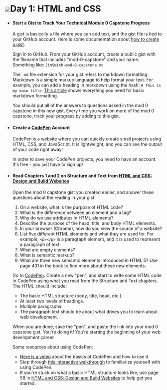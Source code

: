 # ![](https://cdn4.iconfinder.com/data/icons/ionicons/512/icon-arrow-right-b-128.png)Day 1: HTML and CSS

        
*   #### Start a Gist to Track Your Technical Module 0 Capstone Progress
    
    A gist is basically a file where you can add text, and the gist file is tied to your GitHub account. Here is some documentation about [how to create a gist](https://help.github.com/articles/creating-gists/).
    
    Sign in to GitHub. From your GitHub account, create a public gist with the filename that includes "mod-0-capstone" and your name. Something like: `JimSmith-mod-0-capstone.md`
    
    The `.md` file extension for your gist refers to markdown formatting. Markdown is a simple markup language to help format your text. For example, you can add a heading in markdown using the hash: `# This is my main title`. [This article](https://github.com/adam-p/markdown-here/wiki/Markdown-Cheatsheet) shows everything you need for basic markdown formatting.
    
    You should put all of the answers to questions asked in the mod 0 capstone in this new gist. Every time you work on more of the mod 0 capstone, track your progress by adding to this gist.
    
*   #### Create a [CodePen](https://codepen.io) Account
    
    CodePen is a website where you can quickly create small projects using HTML, CSS, and JavaScript. It is lightweight, and you can see the output of your code right away!
    
    In order to save your CodePen projects, you need to have an account. It's free - you just have to sign up!
    
*   #### Read Chapters 1 and 2 on Structure and Text from [HTML and CSS: Design and Build Websites](http://www.amazon.com/HTML-CSS-Design-Build-Websites/dp/1118008189/ref=sr_1_3?ie=UTF8&qid=1459879147&sr=8-3&keywords=duckett)
    
    Open the mod 0 capstone gist you created earlier, and answer these questions about the reading in your gist:
    
    1.  On a website, what is the purpose of HTML code?
    2.  What is the difference between an element and a tag?
    3.  Why do we use attributes in HTML elements?
    4.  Describe the purpose of the head, title, and body HTML elements.
    5.  In your browser (Chrome), how do you view the source of a website?
    6.  List five different HTML elements and what they are used for. For example, `<p></p>` is a paragraph element, and it is used to represent a paragraph of text.
    7.  What are empty elements?
    8.  What is semantic markup?
    9.  What are three new semantic elements introduced in HTML 5? Use page 431 in the book to find more about these new elements.
    
    Go to [CodePen](https://codepen.io). Create a new "pen", and start to write some HTML code in CodePen using what you read from the Structure and Text chapters. The HTML should include:
    
    *   The basic HTML structure (body, title, head, etc.).
    *   At least two levels of headings.
    *   Multiple paragraphs.
    *   The paragraph text should be about what drives you to learn about web development.
    
    When you are done, save the "pen", and paste the link into your mod 0 capstone gist. You're doing it! You're starting the beginning of your web development career.
    
    Some resources about using CodePen:
    
    *   [Here is a video](https://www.youtube.com/watch?v=T_k03JH3b24) about the basics of CodePen and how to use it.
    *   Step through [this interactive walkthrough](https://codepen.io/pen/tour/welcome/start) to familiarize yourself with using CodePen.
    *   If you're stuck on what a basic HTML structure looks like, use page 58 in [HTML and CSS: Design and Build Websites](http://www.amazon.com/HTML-CSS-Design-Build-Websites/dp/1118008189/ref=sr_1_3?ie=UTF8&qid=1459879147&sr=8-3&keywords=duckett) to help get you started.

